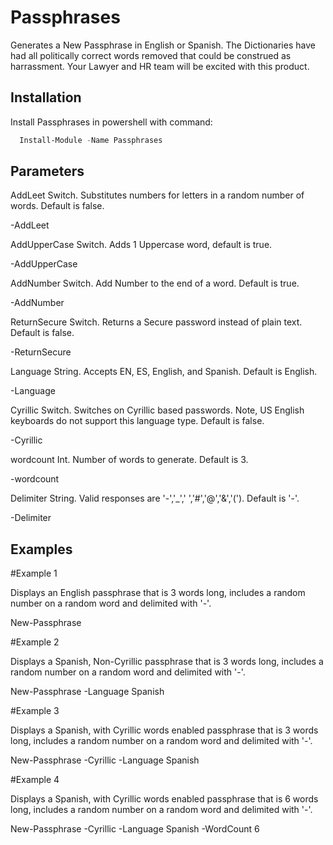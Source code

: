# Passphrases
  Generates a New Passphrase in English or Spanish. The Dictionaries have had all politically correct words removed that could be construed as harrassment. Your Lawyer and HR team will be excited with this product.

## Installation

Install Passphrases in powershell with command:

```powershell
  Install-Module -Name Passphrases
```
    
    
## Parameters

AddLeet Switch. Substitutes numbers for letters in a random number of words. Default is false.

-AddLeet
    

AddUpperCase Switch. Adds 1 Uppercase word, default is true.

-AddUpperCase


AddNumber Switch. Add Number to the end of a word. Default is true.

  -AddNumber

ReturnSecure Switch. Returns a Secure password instead of plain text. Default is false.

-ReturnSecure

Language String. Accepts EN, ES, English, and Spanish. Default is English.

-Language

Cyrillic Switch. Switches on Cyrillic based passwords. Note, US English keyboards do not support this language type. Default is false.


-Cyrillic

wordcount Int. Number of words to generate. Default is 3.

-wordcount

Delimiter String. Valid responses are '-','_',' ','#','@','&','('). Default is '-'.

-Delimiter
## Examples

#Example 1

Displays an English passphrase that is 3 words long, includes a random number on a random word and delimited with '-'.

New-Passphrase

#Example 2

Displays a Spanish, Non-Cyrillic passphrase that is 3 words long, includes a random number on a random word and delimited with '-'.

New-Passphrase -Language Spanish

#Example 3

Displays a Spanish, with Cyrillic words enabled passphrase that is 3 words long, includes a random number on a random word and delimited with '-'.

New-Passphrase -Cyrillic -Language Spanish

 #Example 4

Displays a Spanish, with Cyrillic words enabled passphrase that is 6 words long, includes a random number on a random word and delimited with '-'.

New-Passphrase -Cyrillic -Language Spanish -WordCount 6
